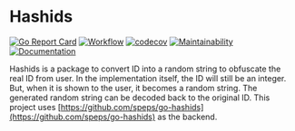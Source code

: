 # Hashids

[![Go Report Card](https://goreportcard.com/badge/github.com/indrasaputra/hashids)](https://goreportcard.com/report/github.com/indrasaputra/hashids)
[![Workflow](https://github.com/indrasaputra/hashids/workflows/Test/badge.svg)](https://github.com/indrasaputra/hashids/actions)
[![codecov](https://codecov.io/gh/indrasaputra/hashids/branch/main/graph/badge.svg)](https://codecov.io/gh/indrasaputra/hashids)
[![Maintainability](https://api.codeclimate.com/v1/badges/2cd8202174459c1b5348/maintainability)](https://codeclimate.com/github/indrasaputra/hashids/maintainability)
[![Documentation](https://godoc.org/github.com/indrasaputra/hashids?status.svg)](http://godoc.org/github.com/indrasaputra/hashids)

Hashids is a package to convert ID into a random string to obfuscate the real ID from user.
In the implementation itself, the ID will still be an integer. But, when it is shown to the user,
it becomes a random string. The generated random string can be decoded back to the original ID.
This project uses [https://github.com/speps/go-hashids](https://github.com/speps/go-hashids) as the backend.